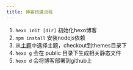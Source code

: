 ```yaml
---
title: 博客搭建流程
---
```


1. `hexo init [dir]` 初始化hexo博客
2. `npm install` 安装nodejs依赖
3. 从[主题](https://hexo.io/themes/)中选择主题，checkout到themes目录下
4. `hexo g` 会在 public 目录下生成相关静态文件
5. `hexo d` 会将博客部署到github上